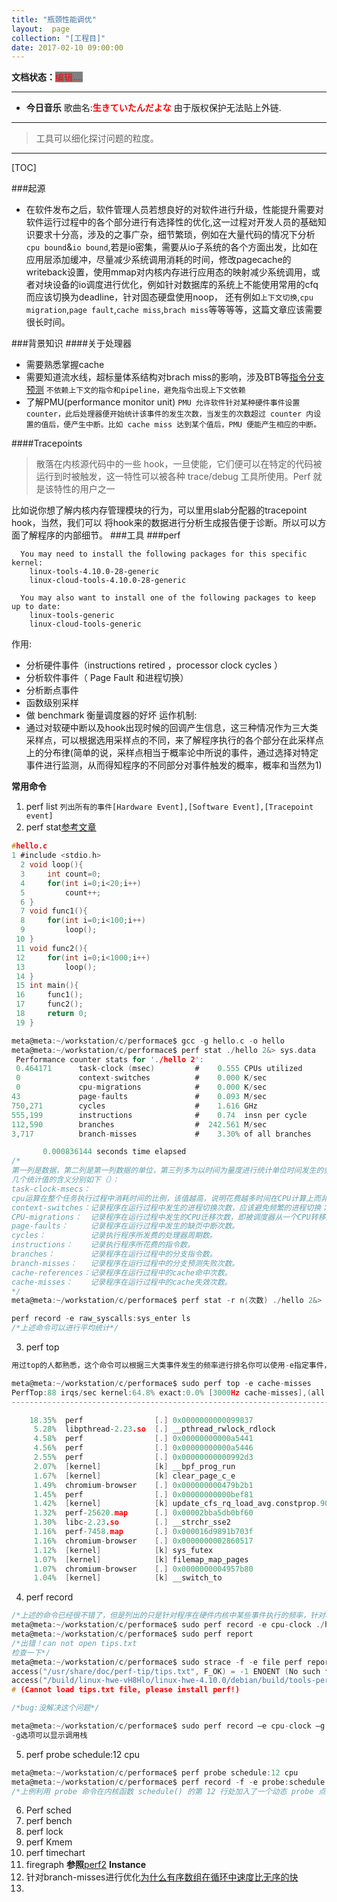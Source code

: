 ```yaml
---
title: "瓶颈性能调优"
layout:  page
collection: "[工程目]"
date: 2017-02-10 09:00:00
---
```


**文档状态：**<a style="color:red;background-color:gray">编辑....</a>

---
- **今日音乐**
歌曲名:<b style="color:red">生きていたんだよな</b>
由于版权保护无法贴上外链.
---

>工具可以细化探讨问题的粒度。 

---

<b style="color:red"></b>


[TOC]

###起源
- 在软件发布之后，软件管理人员若想良好的对软件进行升级，性能提升需要对软件运行过程中的各个部分进行有选择性的优化,这一过程对开发人员的基础知识要求十分高，涉及的之事广杂，细节繁琐，例如在大量代码的情况下分析`cpu bound`&`io bound`,若是io密集，需要从io子系统的各个方面出发，比如在应用层添加缓冲，尽量减少系统调用消耗的时间，修改pagecache的writeback设置，使用mmap对内核内存进行应用态的映射减少系统调用，或者对块设备的io调度进行优化，例如针对数据库的系统上不能使用常用的cfq而应该切换为deadline，针对固态硬盘使用noop， 还有例如`上下文切换`,`cpu migration`,`page fault`,`cache miss`,`brach miss`等等等等，这篇文章应该需要很长时间。

###背景知识
####关于处理器
- 需要熟悉掌握cache
- 需要知道流水线，超标量体系结构对brach miss的影响，涉及BTB等[指令分支预测](https://software.intel.com/en-us/articles/branch-and-loop-reorganization-to-prevent-mispredicts/)
    `不依赖上下文的指令和pipeline，避免指令出现上下文依赖`
- 了解PMU(performance monitor unit)
    `PMU 允许软件针对某种硬件事件设置 counter，此后处理器便开始统计该事件的发生次数，当发生的次数超过 counter 内设置的值后，便产生中断。比如 cache miss 达到某个值后，PMU 便能产生相应的中断。`

####Tracepoints
> 散落在内核源代码中的一些 hook，一旦使能，它们便可以在特定的代码被运行到时被触发，这一特性可以被各种 trace/debug 工具所使用。Perf 就是该特性的用户之一

比如说你想了解内核内存管理模块的行为，可以里用slab分配器的tracepoint hook，当然，我们可以
将hook来的数据进行分析生成报告便于诊断。所以可以方面了解程序的内部细节。
###工具
###perf

```
  You may need to install the following packages for this specific kernel:
    linux-tools-4.10.0-28-generic
    linux-cloud-tools-4.10.0-28-generic

  You may also want to install one of the following packages to keep up to date:
    linux-tools-generic
    linux-cloud-tools-generic
```
作用:
- 分析硬件事件（instructions retired ，processor clock cycles ）
- 分析软件事件（ Page Fault 和进程切换）
- 分析断点事件
- 函数级别采样
- 做 benchmark 衡量调度器的好坏
运作机制:
- 通过对软硬中断以及hook出现时候的回调产生信息，这三种情况作为三大类采样点，可以根据选用采样点的不同，来了解程序执行的各个部分在此采样点上的分布律(简单的说，采样点相当于概率论中所说的事件，通过选择对特定事件进行监测，从而得知程序的不同部分对事件触发的概率，概率和当然为1)

**常用命令**
1. perf list
    `列出所有的事件[Hardware Event],[Software Event],[Tracepoint event]`
2. perf stat[参考文章](http://www.lenky.info/archives/2012/10/2007)
```c
#hello.c
1 #include <stdio.h>
  2 void loop(){
  3     int count=0;
  4     for(int i=0;i<20;i++)
  5         count++;
  6 }
  7 void func1(){
  8     for(int i=0;i<100;i++)
  9         loop();
 10 }
 11 void func2(){
 12     for(int i=0;i<1000;i++)
 13         loop();
 14 }
 15 int main(){
 16     func1();
 17     func2();
 18     return 0;
 19 }

meta@meta:~/workstation/c/performace$ gcc -g hello.c -o hello
meta@meta:~/workstation/c/performace$ perf stat ./hello 2&> sys.data
 Performance counter stats for './hello 2':
 0.464171      task-clock (msec)         #    0.555 CPUs utilized          
 0             context-switches          #    0.000 K/sec                  
 0             cpu-migrations            #    0.000 K/sec                  
43             page-faults               #    0.093 M/sec                  
750,271        cycles                    #    1.616 GHz                    
555,199        instructions              #    0.74  insn per cycle         
112,590        branches                  #  242.561 M/sec                  
3,717          branch-misses             #    3.30% of all branches        

       0.000836144 seconds time elapsed
/*
第一列是数据，第二列是第一列数据的单位，第三列多为以时间为量度进行统计单位时间发生的频率
几个统计值的含义分别如下（）：
task-clock-msecs：
cpu运算在整个任务执行过程中消耗时间的比例，该值越高，说明花费越多时间在CPU计算上而非其它（比如I/O）；这里第一列数值为0.464171毫秒，而通过最后一行知道程序整个执行时间为0.000836144秒，所以百分比为0.464171 /(0.000836144×1000)=0.555，即第一行倒数第二列数值。
context-switches：记录程序在运行过程中发生的进程切换次数，应该避免频繁的进程切换；这里为0次。
CPU-migrations：  记录程序在运行过程中发生的CPU迁移次数，即被调度器从一个CPU转移到另外一个 CPU上运行；这里为0次。
page-faults：     记录程序在运行过程中发生的缺页中断次数。
cycles：          记录执行程序所发费的处理器周期数。
instructions：    记录执行程序所花费的指令数。
branches：        记录程序在运行过程中的分支指令数。
branch-misses：   记录程序在运行过程中的分支预测失败次数。
cache-references：记录程序在运行过程中的cache命中次数。
cache-misses：    记录程序在运行过程中的cache失效次数。
*/
meta@meta:~/workstation/c/performace$ perf stat -r n(次数) ./hello 2&> sys.data

perf record -e raw_syscalls:sys_enter ls
/*上述命令可以进行平均统计*/

```

3. perf top
```c
用过top的人都熟悉，这个命令可以根据三大类事件发生的频率进行排名你可以使用-e指定事件，至于事件选择哪个，可以通过`perf list`列出

meta@meta:~/workstation/c/performace$ sudo perf top -e cache-misses
PerfTop:88 irqs/sec kernel:64.8% exact:0.0% [3000Hz cache-misses],(all, 4 CPUs)
-------------------------------------------------------------------------------

    18.35%  perf                [.] 0x0000000000099837
     5.28%  libpthread-2.23.so  [.] __pthread_rwlock_rdlock
     4.58%  perf                [.] 0x00000000000a5441
     4.56%  perf                [.] 0x00000000000a5446
     2.55%  perf                [.] 0x00000000000992d3
     2.07%  [kernel]            [k] __bpf_prog_run
     1.67%  [kernel]            [k] clear_page_c_e
     1.49%  chromium-browser    [.] 0x000000000479b2b1
     1.45%  perf                [.] 0x00000000000bef81
     1.42%  [kernel]            [k] update_cfs_rq_load_avg.constprop.90
     1.32%  perf-25620.map      [.] 0x00002bba5db0bf60
     1.30%  libc-2.23.so        [.] __strchr_sse2
     1.16%  perf-7458.map       [.] 0x000016d9891b703f
     1.16%  chromium-browser    [.] 0x0000000002860517
     1.12%  [kernel]            [k] sys_futex
     1.07%  [kernel]            [k] filemap_map_pages
     1.07%  chromium-browser    [.] 0x0000000004957b80
     1.04%  [kernel]            [k] __switch_to

```
4. perf record
```c
/*上述的命令已经很不错了，但是列出的只是针对程序在硬件内核中某些事件执行的频率，针对程序进行分析时，我们要考虑单个函数级别在事件上的频率分布，perf可以进行函数级别查看*/
meta@meta:~/workstation/c/performace$ sudo perf record -e cpu-clock ./hello
meta@meta:~/workstation/c/performace$ sudo perf report
/*出错！can not open tips.txt
检查一下*/
meta@meta:~/workstation/c/performace$ sudo strace -f -e file perf report 2>&1 | grep tips.txt
access("/usr/share/doc/perf-tip/tips.txt", F_OK) = -1 ENOENT (No such file or directory)
access("/build/linux-hwe-vH8Hlo/linux-hwe-4.10.0/debian/build/tools-perarch/tools/perf/Documentation/tips.txt", F_OK) = -1 ENOENT (No such file or directory)
# (Cannot load tips.txt file, please install perf!)

/*bug:没解决这个问题*/

meta@meta:~/workstation/c/performace$ sudo perf record –e cpu-clock –g ./hello
-g选项可以显示调用栈
```
5. perf probe schedule:12 cpu 
```c
meta@meta:~/workstation/c/performace$ perf probe schedule:12 cpu 
meta@meta:~/workstation/c/performace$ perf record -f -e probe:schedule -a sleep 1 
/*上例利用 probe 命令在内核函数 schedule() 的第 12 行处加入了一个动态 probe 点，和 tracepoint 的功能一样，内核一旦运行到该 probe 点时，便会通知 perf。可以理解为动态增加了一个新的 tracepoint。*/
```
6. Perf sched
7. perf bench
8. perf lock
9. perf Kmem
10. perf timechart
11. firegraph
**参照**[perf2](https://www.ibm.com/developerworks/cn/linux/l-cn-perf2/)
**Instance**
1. 针对branch-misses进行优化[为什么有序数组在循环中速度比无序的快](https://stackoverflow.com/questions/11227809/why-is-it-faster-to-process-a-sorted-array-than-an-unsorted-array#11227902)
2. 
